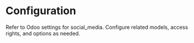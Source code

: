 # Configuration

Refer to Odoo settings for social_media. Configure related models, access rights, and options as needed.
